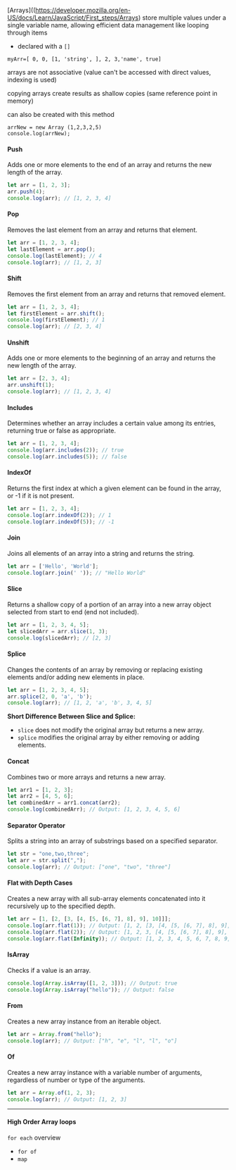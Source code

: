  [Arrays]((https://developer.mozilla.org/en-US/docs/Learn/JavaScript/First_steps/Arrays) store multiple values under a single variable name, allowing efficient data management like looping through items
- declared with a `[]`

```
myArr=[ 0, 0, [1, 'string', ], 2, 3,'name', true]
```

arrays are not associative (value can't be accessed with direct values, indexing is used)

copying arrays create results as shallow copies (same reference point in memory)

can also be created with this method
```
arrNew = new Array (1,2,3,2,5)
console.log(arrNew);
```


#### Push
Adds one or more elements to the end of an array and returns the new length of the array.

```javascript
let arr = [1, 2, 3];
arr.push(4);
console.log(arr); // [1, 2, 3, 4]
```

#### Pop
Removes the last element from an array and returns that element.

```javascript
let arr = [1, 2, 3, 4];
let lastElement = arr.pop();
console.log(lastElement); // 4
console.log(arr); // [1, 2, 3]
```

#### Shift
Removes the first element from an array and returns that removed element.

```javascript
let arr = [1, 2, 3, 4];
let firstElement = arr.shift();
console.log(firstElement); // 1
console.log(arr); // [2, 3, 4]
```

#### Unshift
Adds one or more elements to the beginning of an array and returns the new length of the array.

```javascript
let arr = [2, 3, 4];
arr.unshift(1);
console.log(arr); // [1, 2, 3, 4]
```

#### Includes
Determines whether an array includes a certain value among its entries, returning true or false as appropriate.

```javascript
let arr = [1, 2, 3, 4];
console.log(arr.includes(2)); // true
console.log(arr.includes(5)); // false
```

#### IndexOf
Returns the first index at which a given element can be found in the array, or -1 if it is not present.

```javascript
let arr = [1, 2, 3, 4];
console.log(arr.indexOf(2)); // 1
console.log(arr.indexOf(5)); // -1
```

#### Join
Joins all elements of an array into a string and returns the string.

```javascript
let arr = ['Hello', 'World'];
console.log(arr.join(' ')); // "Hello World"
```

#### Slice
Returns a shallow copy of a portion of an array into a new array object selected from start to end (end not included).

```javascript
let arr = [1, 2, 3, 4, 5];
let slicedArr = arr.slice(1, 3);
console.log(slicedArr); // [2, 3]
```

#### Splice
Changes the contents of an array by removing or replacing existing elements and/or adding new elements in place.

```javascript
let arr = [1, 2, 3, 4, 5];
arr.splice(2, 0, 'a', 'b');
console.log(arr); // [1, 2, 'a', 'b', 3, 4, 5]
```

**Short Difference Between Slice and Splice:**

- `slice` does not modify the original array but returns a new array.
- `splice` modifies the original array by either removing or adding elements.


#### Concat
Combines two or more arrays and returns a new array.

```javascript
let arr1 = [1, 2, 3];
let arr2 = [4, 5, 6];
let combinedArr = arr1.concat(arr2);
console.log(combinedArr); // Output: [1, 2, 3, 4, 5, 6]
```

#### Separator Operator
Splits a string into an array of substrings based on a specified separator.

```javascript
let str = "one,two,three";
let arr = str.split(",");
console.log(arr); // Output: ["one", "two", "three"]
```

#### Flat with Depth Cases
Creates a new array with all sub-array elements concatenated into it recursively up to the specified depth.

```javascript
let arr = [1, [2, [3, [4, [5, [6, 7], 8], 9], 10]]];
console.log(arr.flat(1)); // Output: [1, 2, [3, [4, [5, [6, 7], 8], 9], 10]]
console.log(arr.flat(2)); // Output: [1, 2, 3, [4, [5, [6, 7], 8], 9], 10]
console.log(arr.flat(Infinity)); // Output: [1, 2, 3, 4, 5, 6, 7, 8, 9, 10]
```

#### IsArray
Checks if a value is an array.

```javascript
console.log(Array.isArray([1, 2, 3])); // Output: true
console.log(Array.isArray("hello")); // Output: false
```

#### From
Creates a new array instance from an iterable object.

```javascript
let arr = Array.from("hello");
console.log(arr); // Output: ["h", "e", "l", "l", "o"]
```

#### Of
Creates a new array instance with a variable number of arguments, regardless of number or type of the arguments.

```javascript
let arr = Array.of(1, 2, 3);
console.log(arr); // Output: [1, 2, 3]
```

---

#### High Order Array loops
`for each` overview
- `for of`
- `map`